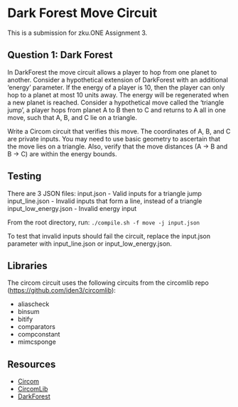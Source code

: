 # Dark Forest Move Circuit

This is a submission for zku.ONE Assignment 3.

## Question 1: Dark Forest

In DarkForest the move circuit allows a player to hop from one planet to another.
Consider a hypothetical extension of DarkForest with an additional ‘energy’ parameter. If the energy of a player is 10, then the player can only hop to a planet at most 10 units away. The energy will be regenerated when a new planet is reached.
Consider a hypothetical move called the ‘triangle jump’, a player hops from planet A to B then to C and returns to A all in one move, such that A, B, and C lie on a triangle.

Write a Circom circuit that verifies this move. The coordinates of A, B, and C are private inputs. You may need to use basic geometry to ascertain that the move lies on a triangle. Also, verify that the move distances (A → B and B → C) are within the energy bounds.

## Testing

There are 3 JSON files:
input.json - Valid inputs for a triangle jump
input_line.json - Invalid inputs that form a line, instead of a triangle
input_low_energy.json - Invalid energy input

From the root directory, run:
`./compile.sh -f move -j input.json`

To test that invalid inputs should fail the circuit, replace the input.json parameter with input_line.json or input_low_energy.json.

## Libraries

The circom circuit uses the following circuits from the circomlib repo (https://github.com/iden3/circomlib):

- aliascheck
- binsum
- bitify
- comparators
- compconstant
- mimcsponge

## Resources

- [Circom](https://docs.circom.io/getting-started/writing-circuits/)
- [CircomLib](https://github.com/iden3/circomlib)
- [DarkForest](https://github.com/darkforest-eth/darkforest-v0.3)
